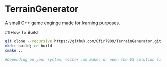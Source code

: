 # TerrainGenerator
A small C++ game enginge made for learning purposes.

##How To Build
```bash
git clone --recursive https://github.com/Ofir7909/TerrainGenerator.git
mkdir build; cd build
cmake ..

#Depending on your system, either run make, or open the VS solution file.
```
